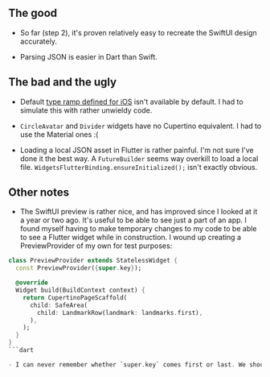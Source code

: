 ## The good

- So far (step 2), it's proven relatively easy to recreate the SwiftUI design
  accurately.

- Parsing JSON is easier in Dart than Swift.

## The bad and the ugly

- Default [type ramp defined for
  iOS](https://developer.apple.com/design/human-interface-guidelines/foundations/typography/)
  isn't available by default. I had to simulate this with rather unwieldy code.

- `CircleAvatar` and `Divider` widgets have no Cupertino equivalent. I had to
  use the Material ones :(

- Loading a local JSON asset in Flutter is rather painful. I'm not sure I've
  done it the best way. A `FutureBuilder` seems way overkill to load a local
  file. `WidgetsFlutterBinding.ensureInitialized();` isn't exactly obvious.

## Other notes

- The SwiftUI preview is rather nice, and has improved since I looked at it a
  year or two ago. It's useful to be able to see just a part of an app. I found
  myself having to make temporary changes to my code to be able to see a Flutter
  widget while in construction. I wound up creating a PreviewProvider of my own
  for test purposes:

```dart
class PreviewProvider extends StatelessWidget {
  const PreviewProvider({super.key});

  @override
  Widget build(BuildContext context) {
    return CupertinoPageScaffold(
      child: SafeArea(
        child: LandmarkRow(landmark: landmarks.first),
      ),
    );
  }
}
```dart

- I can never remember whether `super.key` comes first or last. We should have a default lint for that, I think. Even if it doesn't matter, it's reassuring.

